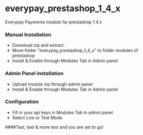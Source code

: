 # everypay_prestashop_1_4_x
Everypay Payments module for prestashop 1.4.x

### Manual Installation
* Download zip and extract.
* Move folder "everypay_prestashop_1_4_x" to folder modules of prestashop
* Install & Enable through Modules Tab in Admin panel

### Admin Panel installation
* Upload module zip through admin panel
* Install & Enable through Modules Tab in Admin panel

### Configuration
* Fill in your api keys in Modules Tab in admin panel
* Select Live or Test Mode

####Test, test & more test and you are set to go!
